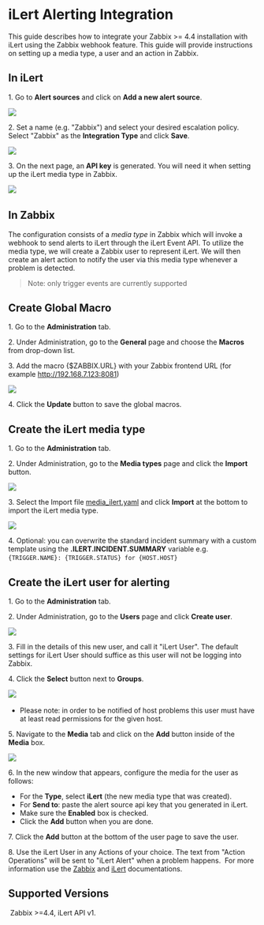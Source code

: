 # iLert Alerting Integration


This guide describes how to integrate your Zabbix >= 4.4 installation with iLert using the Zabbix webhook feature.
This guide will provide instructions on setting up a media type, a user and an action in Zabbix.
​

## In iLert


1\. Go to **Alert sources** and click on **Add a new alert source**.

[![](images/tn_1.png?raw=true)](images/1.png)

2\. Set a name (e.g. "Zabbix") and select your desired escalation policy. Select "Zabbix" as the **Integration Type** and click **Save**.

[![](images/tn_2.png?raw=true)](images/2.png)

3\. On the next page, an **API key** is generated. You will need it when setting up the iLert media type in Zabbix.

[![](images/tn_3.png?raw=true)](images/3.png)
​

## In Zabbix


The configuration consists of a _media type_ in Zabbix which will invoke a webhook to send alerts to iLert through the iLert Event API.
To utilize the media type, we will create a Zabbix user to represent iLert. We will then create an alert action to notify the user via this media type whenever a problem is detected.

> Note: only trigger events are currently supported
​

## Create Global Macro


1\. Go to the **Administration** tab.

2\. Under Administration, go to the **General** page and choose the **Macros** from drop-down list.

3\. Add the macro {\$ZABBIX.URL} with your Zabbix frontend URL (for example http://192.168.7.123:8081)

[![](images/tn_4.png?raw=true)](images/4.png)

4\. Click the **Update** button to save the global macros.
​

## Create the iLert media type


1\. Go to the **Administration** tab.

2\. Under Administration, go to the **Media types** page and click the **Import** button.

[![](images/tn_5.png?raw=true)](images/5.png)

3\. Select the Import file [media_ilert.yaml](media_ilert.yaml) and click **Import** at the bottom to import the iLert media type.

[![](images/tn_6.png?raw=true)](images/6.png)

4\. Optional: you can overwrite the standard incident summary with a custom template using the **.ILERT.INCIDENT.SUMMARY** variable e.g. `{TRIGGER.NAME}: {TRIGGER.STATUS} for {HOST.HOST}`
​

## Create the iLert user for alerting

1\. Go to the **Administration** tab.

2\. Under Administration, go to the **Users** page and click **Create user**.

[![](images/tn_7.png?raw=true)](images/7.png)

3\. Fill in the details of this new user, and call it "iLert User". The default settings for iLert User should suffice as this user will not be logging into Zabbix.

4\. Click the **Select** button next to **Groups**.

[![](images/tn_8.png?raw=true)](images/8.png)
​
*   Please note: in order to be notified of host problems this user must have at least read permissions for the given host.

5\. Navigate to the **Media** tab and click on the **Add** button inside of the **Media** box.

[![](images/tn_9.png?raw=true)](images/9.png)

6\. In the new window that appears, configure the media for the user as follows:
​
*   For the **Type**, select **iLert** (the new media type that was created).
*   For **Send to**: paste the alert source api key that you generated in iLert.
*   Make sure the **Enabled** box is checked.
*   Click the **Add** button when you are done.

7\. Click the **Add** button at the bottom of the user page to save the user.

8\. Use the iLert User in any Actions of your choice. The text from "Action Operations" will be sent to "iLert Alert" when a problem happens.
​
For more information use the [Zabbix](https://www.zabbix.com/documentation/5.2/manual/config/notifications) and [iLert](https://docs.ilert.com/integrations/zabbix/native) documentations.
​

## Supported Versions

​
Zabbix >=4.4, iLert API v1.
